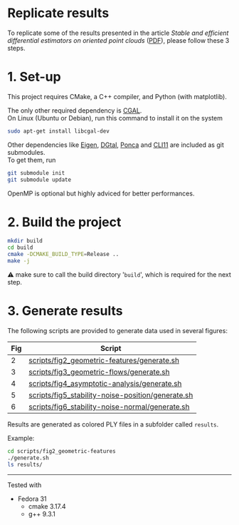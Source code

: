 Replicate results
=================

To replicate some of the results presented in the article *Stable and efficient differential estimators on oriented point clouds* ([PDF](https://hal.archives-ouvertes.fr/hal-03272493/document)), please follow these 3 steps.

# 1. Set-up

This project requires CMake, a C++ compiler, and Python (with matplotlib).

The only other required dependency is [CGAL](https://www.cgal.org).  
On Linux (Ubuntu or Debian), run this command to install it on the system
```bash
sudo apt-get install libcgal-dev
```

Other dependencies like [Eigen](https://github.com/eigenteam/eigen-git-mirror), [DGtal](https://github.com/DGtal-team/DGtal), [Ponca](https://github.com/poncateam/ponca) and [CLI11](https://github.com/CLIUtils/CLI11) are included as git submodules.  
To get them, run 
```bash
git submodule init
git submodule update
```

OpenMP is optional but highly adviced for better performances.

# 2. Build the project

```bash
mkdir build
cd build
cmake -DCMAKE_BUILD_TYPE=Release ..
make -j
```

:warning: make sure to call the build directory '`build`', which is required for the next step.

# 3. Generate results

The following scripts are provided to generate data used in several figures:

| Fig | Script
| ----| ------------------------------------------------------------------------------------------------------
| 2   | [scripts/fig2_geometric-features/generate.sh](scripts/fig2_geometric-features/generate.sh)
| 3   | [scripts/fig3_geometric-flows/generate.sh](scripts/fig3_geometric-flows/generate.sh)
| 4   | [scripts/fig4_asymptotic-analysis/generate.sh](scripts/fig4_asymptotic-analysis/generate.sh)
| 5   | [scripts/fig5_stability-noise-position/generate.sh](scripts/fig5_stability-noise-position/generate.sh)
| 6   | [scripts/fig6_stability-noise-normal/generate.sh](scripts/fig6_stability-noise-normal/generate.sh)

Results are generated as colored PLY files in a subfolder called `results`.

Example:
```bash
cd scripts/fig2_geometric-features
./generate.sh
ls results/
```

___

Tested with 
- Fedora 31
  - cmake 3.17.4
  - g++ 9.3.1
